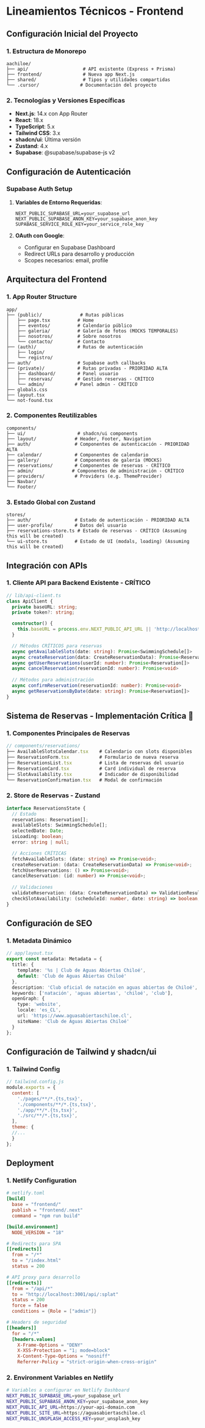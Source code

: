 # Lineamientos Técnicos - Frontend

## Configuración Inicial del Proyecto

### 1. Estructura de Monorepo
```
aachiloe/
├── api/                    # API existente (Express + Prisma)
├── frontend/               # Nueva app Next.js
├── shared/                 # Tipos y utilidades compartidas
└── .cursor/               # Documentación del proyecto
```

### 2. Tecnologías y Versiones Específicas
- **Next.js**: 14.x con App Router
- **React**: 18.x
- **TypeScript**: 5.x
- **Tailwind CSS**: 3.x
- **shadcn/ui**: Última versión
- **Zustand**: 4.x
- **Supabase**: @supabase/supabase-js v2

## Configuración de Autenticación

### Supabase Auth Setup
1. **Variables de Entorno Requeridas**:
   ```env
   NEXT_PUBLIC_SUPABASE_URL=your_supabase_url
   NEXT_PUBLIC_SUPABASE_ANON_KEY=your_supabase_anon_key
   SUPABASE_SERVICE_ROLE_KEY=your_service_role_key
   ```

2. **OAuth con Google**:
   - Configurar en Supabase Dashboard
   - Redirect URLs para desarrollo y producción
   - Scopes necesarios: email, profile

## Arquitectura del Frontend

### 1. App Router Structure
```
app/
├── (public)/              # Rutas públicas
│   ├── page.tsx          # Home
│   ├── eventos/          # Calendario público
│   ├── galeria/          # Galería de fotos (MOCKS TEMPORALES)
│   ├── nosotros/         # Sobre nosotros
│   └── contacto/         # Contacto
├── (auth)/               # Rutas de autenticación
│   ├── login/
│   └── registro/
├── auth/                 # Supabase auth callbacks
├── (private)/            # Rutas privadas - PRIORIDAD ALTA
│   ├── dashboard/        # Panel usuario
│   ├── reservas/         # Gestión reservas - CRÍTICO
│   └── admin/           # Panel admin - CRÍTICO
├── globals.css
├── layout.tsx
└── not-found.tsx
```

### 2. Componentes Reutilizables
```
components/
├── ui/                   # shadcn/ui components
├── layout/              # Header, Footer, Navigation
├── auth/                # Componentes de autenticación - PRIORIDAD ALTA
├── calendar/            # Componentes de calendario
├── gallery/             # Componentes de galería (MOCKS)
├── reservations/        # Componentes de reservas - CRÍTICO
├── admin/              # Componentes de administración - CRÍTICO
├── providers/           # Providers (e.g. ThemeProvider)
├── Navbar/
└── Footer/
```

### 3. Estado Global con Zustand
```
stores/
├── auth/                # Estado de autenticación - PRIORIDAD ALTA
├── user-profile/        # Datos del usuario
├── reservations-store.ts # Estado de reservas - CRÍTICO (Assuming this will be created)
└── ui-store.ts          # Estado de UI (modals, loading) (Assuming this will be created)
```

## Integración con APIs

### 1. Cliente API para Backend Existente - CRÍTICO
```typescript
// lib/api-client.ts
class ApiClient {
  private baseURL: string;
  private token?: string;

  constructor() {
    this.baseURL = process.env.NEXT_PUBLIC_API_URL || 'http://localhost:3001';
  }

  // Métodos CRÍTICOS para reservas
  async getAvailableSlots(date: string): Promise<SwimmingSchedule[]>
  async createReservation(data: CreateReservationData): Promise<Reservation>
  async getUserReservations(userId: number): Promise<Reservation[]>
  async cancelReservation(reservationId: number): Promise<void>
  
  // Métodos para administración
  async confirmReservation(reservationId: number): Promise<void>
  async getReservationsByDate(date: string): Promise<Reservation[]>
}
```

## Sistema de Reservas - Implementación Crítica 🚀

### 1. Componentes Principales de Reservas
```typescript
// components/reservations/
├── AvailableSlotsCalendar.tsx    # Calendario con slots disponibles
├── ReservationForm.tsx           # Formulario de nueva reserva
├── ReservationsList.tsx          # Lista de reservas del usuario
├── ReservationCard.tsx           # Card individual de reserva
├── SlotAvailability.tsx          # Indicador de disponibilidad
└── ReservationConfirmation.tsx   # Modal de confirmación
```

### 2. Store de Reservas - Zustand
```typescript
interface ReservationsState {
  // Estado
  reservations: Reservation[];
  availableSlots: SwimmingSchedule[];
  selectedDate: Date;
  isLoading: boolean;
  error: string | null;

  // Acciones CRÍTICAS
  fetchAvailableSlots: (date: string) => Promise<void>;
  createReservation: (data: CreateReservationData) => Promise<void>;
  fetchUserReservations: () => Promise<void>;
  cancelReservation: (id: number) => Promise<void>;
  
  // Validaciones
  validateReservation: (data: CreateReservationData) => ValidationResult;
  checkSlotAvailability: (scheduleId: number, date: string) => boolean;
}
```

## Configuración de SEO

### 1. Metadata Dinámico
```typescript
// app/layout.tsx
export const metadata: Metadata = {
  title: {
    template: '%s | Club de Aguas Abiertas Chiloé',
    default: 'Club de Aguas Abiertas Chiloé'
  },
  description: 'Club oficial de natación en aguas abiertas de Chiloé',
  keywords: ['natación', 'aguas abiertas', 'chiloé', 'club'],
  openGraph: {
    type: 'website',
    locale: 'es_CL',
    url: 'https://www.aguasabiertaschiloe.cl',
    siteName: 'Club de Aguas Abiertas Chiloé'
  }
};
```

## Configuración de Tailwind y shadcn/ui

### 1. Tailwind Config
```javascript
// tailwind.config.js
module.exports = {
  content: [
    './pages/**/*.{ts,tsx}',
    './components/**/*.{ts,tsx}',
    './app/**/*.{ts,tsx}',
    './src/**/*.{ts,tsx}',
  ],
  theme: {
  //...
  }
};
```

## Deployment

### 1. Netlify Configuration
```toml
# netlify.toml
[build]
  base = "frontend/"
  publish = "frontend/.next"
  command = "npm run build"

[build.environment]
  NODE_VERSION = "18"

# Redirects para SPA
[[redirects]]
  from = "/*"
  to = "/index.html"
  status = 200

# API proxy para desarrollo
[[redirects]]
  from = "/api/*"
  to = "http://localhost:3001/api/:splat"
  status = 200
  force = false
  conditions = {Role = ["admin"]}

# Headers de seguridad
[[headers]]
  for = "/*"
  [headers.values]
    X-Frame-Options = "DENY"
    X-XSS-Protection = "1; mode=block"
    X-Content-Type-Options = "nosniff"
    Referrer-Policy = "strict-origin-when-cross-origin"
```

### 2. Environment Variables en Netlify
```bash
# Variables a configurar en Netlify Dashboard
NEXT_PUBLIC_SUPABASE_URL=your_supabase_url
NEXT_PUBLIC_SUPABASE_ANON_KEY=your_supabase_anon_key
NEXT_PUBLIC_API_URL=https://your-api-domain.com
NEXT_PUBLIC_SITE_URL=https://aguasabiertaschiloe.cl
NEXT_PUBLIC_UNSPLASH_ACCESS_KEY=your_unsplash_key
``` 
